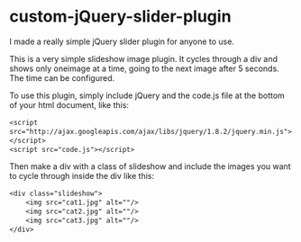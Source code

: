 custom-jQuery-slider-plugin
===========================

I made a really simple jQuery slider plugin for anyone to use.


This is a very simple slideshow image plugin. It cycles through a div and shows only oneimage at a time, going to the next image after 5 seconds. The time can be configured.

To use this plugin, simply include jQuery and the code.js file at the bottom of your html document, like this:

	<script src="http://ajax.googleapis.com/ajax/libs/jquery/1.8.2/jquery.min.js"></script>
	<script src="code.js"></script>


Then make a div with a class of slideshow and include the images you want to cycle through inside the div like this:

	<div class="slideshow">
		<img src="cat1.jpg" alt=""/>
   		<img src="cat2.jpg" alt=""/>
   		<img src="cat3.jpg" alt=""/>
	</div>
